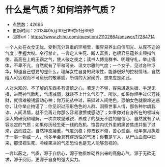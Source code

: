 # 什么是气质？如何培养气质？
- 点赞数：42665
- 更新时间：2013年05月30日19时51分39秒
- 回答url：https://www.zhihu.com/question/21102664/answer/17284714
<body>
 <p data-pid="5Kf7onJc">一个人处在衣食无忧、受到充分尊重的环境里，很容易养出自信阳光、从容不迫的气度；手握大权、令行禁止，一言定人生死、断人富贵，也很容易蕴养出颐指气使、高高在上的王霸之气，使人敬之畏之；读书人博览群书、明理守礼，举止得体，不卑不亢，自然就有了平和可亲、温文尔雅的气度；一个女子，见过各种浮华，知道自己想要的是什么，理解女性自身的局限性，能够很好的控制情绪，自然给人可远观而不可亵玩的敬慕感，所谓的大家闺秀，想来应是如此。</p>
 <p data-pid="qvNnC4kR">人对未知的、不了解的东西多有谨慎之心。若定力不够，容易进退失据、手足无措，进而神气散乱，气场减弱，就谈不上什么气质了。所以，如果你经手过亿万钱财，就很难被钱震动心神；你万花丛中过，采撷过人间绝色，恐怕女色就很难迷惑你，让你举止拘谨了；你见识过形形色色的人群、洞察世事人情，那各种尔虞我诈、人间温情，就不会再让你那么容易激愤或感动了；如果你对自身所在的领域有深入的研究和理解，一次次攻坚破锐，养成了的战无不胜的自信心，自然就有了从容淡定的气质；如果你历经生死一线的危机、饱尝内忧外患的痛苦焦虑并挺了过来，战而胜之，自然神态凝重，气度沉稳；你孜孜不倦，苦心孤诣，经年累月执着于一事一物或一人，也多半会具有穿透性的气场；你若是军人，从尸山血海中归来，那漠视生死、冷峻果决的气质恐怕也是无人能够忽视的。</p>
 <p data-pid="-eTzKzdj">一言以蔽之，气质，源于自信心，源于物质堆砌养出来的高傲心气，源于无欲无求，源于阅历，更源于自身的强大实力。</p>
</body>